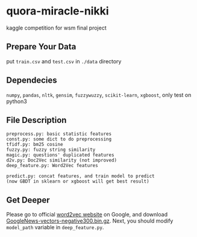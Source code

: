 # quora-miracle-nikki
kaggle competition for wsm final project

## Prepare Your Data
put `train.csv` and `test.csv` in `./data` directory

## Dependecies
`numpy`, `pandas`, `nltk`, `gensim`, `fuzzywuzzy`, `scikit-learn`, `xgboost`, only test on python3

## File Description
```
preprocess.py: basic statistic features
const.py: some dict to do preprocessing
tfidf.py: bm25 cosine
fuzzy.py: fuzzy string similarity
magic.py: questions' duplicated features
d2v.py: Doc2Vec similarity (not improved)
deep_feature.py: Word2Vec features 
```
```
predict.py: concat features, and train model to predict 
(now GBDT in sklearn or xgboost will get best result)
```

## Get Deeper
Please go to official [word2vec website](https://code.google.com/archive/p/word2vec/) on Google, and download [GoogleNews-vectors-negative300.bin.gz](https://drive.google.com/file/d/0B7XkCwpI5KDYNlNUTTlSS21pQmM/edit?usp=sharing). Next, you should modify `model_path` variable in `deep_feature.py`.
